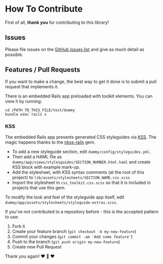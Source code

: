 # How To Contribute

First of all, **thank you** for contributing to this library!

## Issues
Please file issues on the [GitHub issues list](https://github.com/meducation/css_toolkit/issues) and give as much detail as possible.

## Features / Pull Requests

If you want to make a change, the best way to get it done is to submit a pull request that implements it.

There is an embedded Rails app preloaded with toolkit elements. You can view it by running:

```
cd /PATH_TO_THIS_FILE/test/dummy
bundle exec rails s
```

### KSS

The embedded Rails app presents generated CSS styleguides via [KSS](http://warpspire.com/kss/).
The magic happens thanks to the [nkss-rails](https://github.com/nadarei/nkss-rails) gem.

- To add a new styleguide section, edit `dummy/config/styleguides.yml`.
- Then add a HAML file as `dummy/app/views/stylesguides/SECTION_NUMBER.html.haml` and create KSS block with example mark-up.
- Add the stylesheet, with KSS syntax comments (at the root of this project) to `lib/assets/stylesheets/SECTION_NAME.css.scss`
- Import the stylesheet in `css_toolkit.css.scss` so that it is included in projects that use this gem.

To modify the look and feel of the styleguide app itself, edit `dummy/app/assets/stylesheets/styleguide-extras.scss`.

If you've not contributed to a repository before - this is the accepted pattern to use:

1. Fork it
2. Create your feature branch (`git checkout -b my-new-feature`)
3. Commit your changes (`git commit -am 'Add some feature'`)
4. Push to the branch (`git push origin my-new-feature`)
5. Create new Pull Request

Thank you again!
:heart: :sparkling_heart: :heart:

